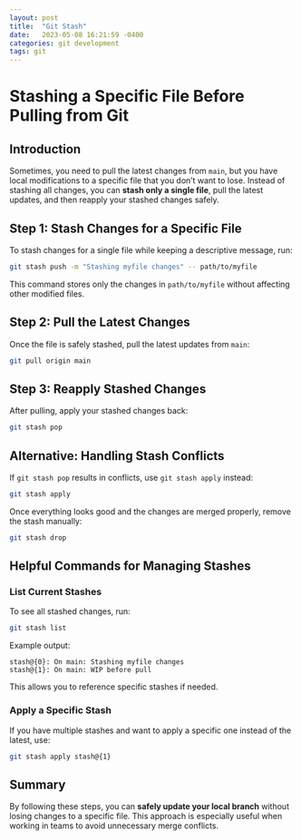 ```yaml
---
layout: post
title:  "Git Stash"
date:   2023-05-08 16:21:59 -0400
categories: git development
tags: git
---
```

# Stashing a Specific File Before Pulling from Git  

## Introduction  

Sometimes, you need to pull the latest changes from `main`, but you have local modifications to a specific file that you don’t want to lose. Instead of stashing all changes, you can **stash only a single file**, pull the latest updates, and then reapply your stashed changes safely.  

## Step 1: Stash Changes for a Specific File  

To stash changes for a single file while keeping a descriptive message, run:  

```sh
git stash push -m "Stashing myfile changes" -- path/to/myfile
```  

This command stores only the changes in `path/to/myfile` without affecting other modified files.  

## Step 2: Pull the Latest Changes  

Once the file is safely stashed, pull the latest updates from `main`:  

```sh
git pull origin main
```  

## Step 3: Reapply Stashed Changes  

After pulling, apply your stashed changes back:  

```sh
git stash pop
```  

## Alternative: Handling Stash Conflicts  

If `git stash pop` results in conflicts, use `git stash apply` instead:  

```sh
git stash apply
```  

Once everything looks good and the changes are merged properly, remove the stash manually:  

```sh
git stash drop
```  

## Helpful Commands for Managing Stashes  

### List Current Stashes  

To see all stashed changes, run:  

```sh
git stash list
```  

Example output:  

```
stash@{0}: On main: Stashing myfile changes
stash@{1}: On main: WIP before pull
```

This allows you to reference specific stashes if needed.  

### Apply a Specific Stash  

If you have multiple stashes and want to apply a specific one instead of the latest, use:  

```sh
git stash apply stash@{1}
```  

## Summary  

By following these steps, you can **safely update your local branch** without losing changes to a specific file. This approach is especially useful when working in teams to avoid unnecessary merge conflicts. 
